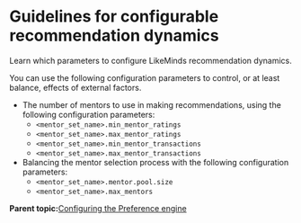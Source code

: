 # Guidelines for configurable recommendation dynamics

Learn which parameters to configure LikeMinds recommendation dynamics.

You can use the following configuration parameters to control, or at least balance, effects of external factors.

-   The number of mentors to use in making recommendations, using the following configuration parameters:
    -   `<mentor_set_name>.min_mentor_ratings`
    -   `<mentor_set_name>.max_mentor_ratings`
    -   `<mentor_set_name>.min_mentor_transactions`
    -   `<mentor_set_name>.max_mentor_transactions`
-   Balancing the mentor selection process with the following configuration parameters:
    -   `<mentor_set_name>.mentor.pool.size`
    -   `<mentor_set_name>.max_mentors`

**Parent topic:**[Configuring the Preference engine](../pzn/pzn_configure_preference_engine.md)

